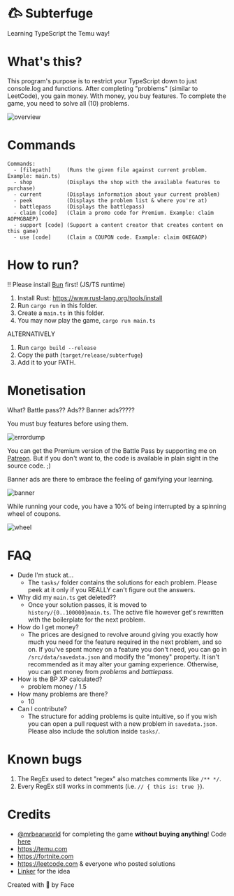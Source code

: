 # 𐂃 Subterfuge
Learning TypeScript the Temu way!

# What's this?
This program's purpose is to restrict your TypeScript down to just console.log and functions. After completing "problems" (similar to LeetCode), you gain money. With money, you buy features. To complete the game, you need to solve all (10) problems.

![overview](https://github.com/face-hh/subterfuge/assets/69168154/1bbb5e93-30f6-440c-809c-d096a04e9f2b)

# Commands
```
Commands:
  - [filepath]     (Runs the given file against current problem. Example: main.ts)
  - shop           (Displays the shop with the available features to purchase)
  - current        (Displays information about your current problem)
  - peek           (Displays the problem list & where you're at)
  - battlepass     (Displays the battlepass)
  - claim [code]   (Claim a promo code for Premium. Example: claim AOPMGBAEP)
  - support [code] (Support a content creator that creates content on this game)
  - use [code]     (Claim a COUPON code. Example: claim OKEGAOP)
```

# How to run?
‼️ Please install [Bun](https://bun.sh/docs/installation) first! (JS/TS runtime)

1. Install Rust: https://www.rust-lang.org/tools/install
2. Run `cargo run` in this folder.
3. Create a `main.ts` in this folder.
4. You may now play the game, `cargo run main.ts`

ALTERNATIVELY

1. Run `cargo build --release`
2. Copy the path (`target/release/subterfuge`)
3. Add it to your PATH.

# Monetisation
What? Battle pass?? Ads?? Banner ads?????

You must buy features before using them.

![errordump](https://github.com/face-hh/subterfuge/assets/69168154/e0e41387-7512-40ea-851f-a4e3e78e671b)


You can get the Premium version of the Battle Pass by supporting me on [Patreon](https://patreon.com/facedevstuff). But if you don't want to, the code is available in plain sight in the source code. ;)

Banner ads are there to embrace the feeling of gamifying your learning.

![banner](https://github.com/face-hh/subterfuge/assets/69168154/37d3742e-15bf-434f-a106-d36327859df5)


While running your code, you have a 10% of being interrupted by a spinning wheel of coupons.

![wheel](https://github.com/face-hh/subterfuge/assets/69168154/cbd5ae71-11fa-4f6b-b7e9-6763e29e1c7b)


# FAQ
- Dude I'm stuck at...
  - The `tasks/` folder contains the solutions for each problem. Please peek at it only if you REALLY can't figure out the answers.
- Why did my `main.ts` get deleted??
  - Once your solution passes, it is moved to `history/{0..100000}main.ts`. The active file however get's rewritten with the boilerplate for the next problem.
- How do I get money?
  - The prices are designed to revolve around giving you exactly how much you need for the feature required in the next problem, and so on. If you've spent money on a feature you don't need, you can go in `/src/data/savedata.json` and modify the "money" property. It isn't recommended as it may alter your gaming experience. Otherwise, you can get money from *problems* and *battlepass*.
- How is the BP XP calculated?
  - problem money / 1.5
- How many problems are there?
  - 10
- Can I contribute?
  - The structure for adding problems is quite intuitive, so if you wish you can open a pull request with a new problem in `savedata.json`. Please also include the solution inside `tasks/`.

# Known bugs
1. The RegEx used to detect "regex" also matches comments like `/** */`.
1. Every RegEx still works in comments (i.e. `// { this is: true }`).

# Credits
- [@mrbearworld](https://github.com/mybearworld) for completing the game **without buying anything**! Code [here](https://github.com/face-hh/subterfuge/issues/4)
- https://temu.com
- https://fortnite.com
- https://leetcode.com & everyone who posted solutions
- [Linker](https://github.com/Linker-123?tab=repositories) for the idea

Created with 🦀 by Face
